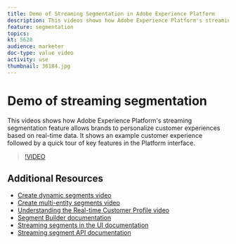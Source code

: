 ```yaml
---
title: Demo of Streaming Segmentation in Adobe Experience Platform
description: This videos shows how Adobe Experience Platform's streaming segmentation feature allows brands to personalize customer experiences based on real-time data. It shows an example customer experience followed by a quick tour of key features in the Platform interface.
feature: segmentation
topics:
kt: 5628
audience: marketer
doc-type: value video
activity: use
thumbnail: 36184.jpg
---
```


# Demo of streaming segmentation

This videos shows how Adobe Experience Platform's streaming segmentation feature allows brands to personalize customer experiences based on real-time data. It shows an example customer experience followed by a quick tour of key features in the Platform interface.

>[!VIDEO](https://video.tv.adobe.com/v/36184?quality=12&learn=on)

## Additional Resources

* [Create dynamic segments video](create-dynamic-segments.md)
* [Create multi-entity segments video](create-multi-entity-segments.md)
* [Understanding the Real-time Customer Profile video](../profiles/bring-data-into-the-real-time-customer-profile.md)
* [Segment Builder documentation](https://docs.adobe.com/content/help/en/experience-platform/segmentation/ui/overview.html)
* [Streaming segments in the UI documentation](https://docs.adobe.com/content/help/en/experience-platform/segmentation/ui/overview.html#streaming-segmentation)
* [Streaming segment API documentation](https://docs.adobe.com/content/help/en/experience-platform/segmentation/api/streaming-segmentation.html)
